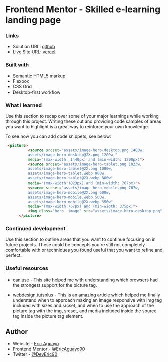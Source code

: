 # Frontend Mentor - Skilled e-learning landing page 

### Links

- Solution URL: [github](https://github.com/EricAguayo90/skilled-elearning-landing-page)
- Live Site URL: [vercel](https://skilled-elearning-landing-page-3.vercel.app/)

### Built with

- Semantic HTML5 markup
- Flexbox
- CSS Grid
- Desktop-first workflow


### What I learned

Use this section to recap over some of your major learnings while working through this project. Writing these out and providing code samples of areas you want to highlight is a great way to reinforce your own knowledge.

To see how you can add code snippets, see below:

```html
 <picture>
          <source srcset="assets/image-hero-desktop.png 1400w,
          assets/image-hero-desktop@2X.png 1200w," 
          media="(max-width: 1440px) and (min-width: 1200px)">
          <source srcset="assets/image-hero-tablet.png 1023w,
          assets/image-hero-tablet@2X.png 1000w, 
          assets/image-hero-tablet.webp 900w, 
          assets/image-hero-tablet@2X.webp 800w" 
          media="(max-width:1023px) and (min-width: 767px)">
          <source srcset="assets/image-hero-mobile.png 767w, 
          assets/image-hero-mobile@2X.png 600w, 
          assets/image-hero-mobile.webp 500w, 
          assets/image-hero-mobile@2X.webp 350w" 
          media="(max-width:767px) and (min-width: 375px)">
          <img class="hero__image" src="assets/image-hero-desktop.png" alt="hero__desktop">
      </picture>
```

### Continued development

Use this section to outline areas that you want to continue focusing on in future projects. These could be concepts you're still not completely comfortable with or techniques you found useful that you want to refine and perfect.



### Useful resources

- [caniuse](https://caniuse.com/) - This site helped me with understanding which browsers had the strongest support for the picture tag.

- [webdesign.tutsplus](https://webdesign.tutsplus.com/tutorials/quick-tip-how-to-use-html5-picture-for-responsive-images--cms-21015) - This is an amazing article which helped me finally understand when to approach making an image responsive with img tag included with sizes and srcset, and when to use the approach of the picture tag with the img, srcset, and media included inside the source tag inside the picture tag element.


## Author

- Website - [Eric Aguayo]()
- Frontend Mentor - [@EricAguayo90](https://www.frontendmentor.io/profile/EricAguayo90e)
- Twitter - [@DevEric90](https://www.twitter.com/DevEric90)
